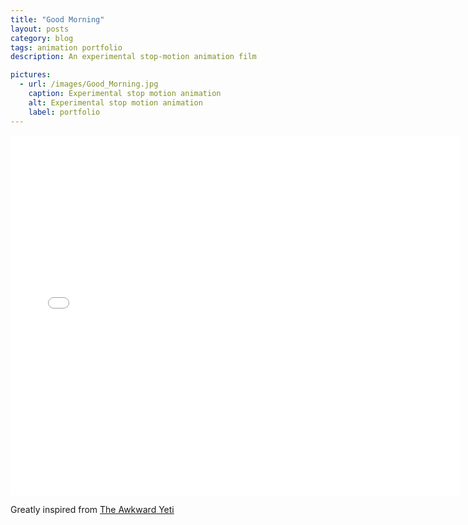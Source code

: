 ```yaml
---
title: "Good Morning"
layout: posts
category: blog
tags: animation portfolio
description: An experimental stop-motion animation film

pictures:
  - url: /images/Good_Morning.jpg
    caption: Experimental stop motion animation
    alt: Experimental stop motion animation
    label: portfolio
---
```


<p>
	<iframe width="720" height="576" src="//www.youtube.com/embed/dxX9honElic?autoplay=true" frameborder="0" allowfullscreen ></iframe>
</p>

Greatly inspired from [The Awkward Yeti](http://theawkwardyeti.com/)

